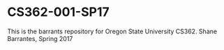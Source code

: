# CS362-001-SP17
This is the barrants repository for Oregon State University CS362.
Shane Barrantes, Spring 2017


